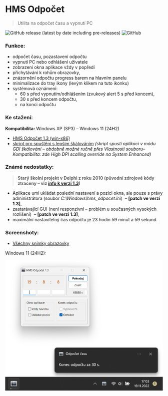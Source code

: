 # HMS Odpočet

> Utilita na odpočet času a vypnutí PC

![GitHub release (latest by date including pre-releases)](https://img.shields.io/github/v/release/ma-ta/hms-odpocet?include_prereleases)
![GitHub](https://img.shields.io/github/license/ma-ta/hms-odpocet)

### Funkce:

- odpočet času, pozastavení odpočtu
- vypnutí PC nebo odhlášení uživatele
- zobrazení okna aplikace vždy v popředí
- přichytávání k rohům obrazovky,
- znázornění odpočtu progress barem na hlavním panelu
- minimalizace do tray ikony (levým klikem na tuto ikonku)
- systémová oznámení:
  - 60 s před vypnutím/odhlášením (zvukový alert 5 s před koncem),
  - 30 s před koncem odpočtu,
  - na konci odpočtu

### Ke stažení:

**Kompatibilita:** Windows XP (SP3) &ndash; Windows 11 (24H2)
- [HMS Odpočet 1.3 (win-x86)](https://github.com/ma-ta/hms-odpocet/releases/download/v1.3.0/HMS_Odpocet_1.3.exe)
- [skript pro spuštění s lepším škálováním](https://github.com/ma-ta/hms-odpocet/releases/download/v1.3.0/HMS_Odpocet_1.3.bat)
  *(skript spustí aplikaci v módu GDI škálování&nbsp;&ndash;&nbsp;obdobně možné ručně přes Vlastnosti souboru&ndash;Kompatibilita: zde High DPI scalling override na System Enhanced)*

### Známé nedostatky:

> **Starý školní projekt v Delphi z roku 2010 (původní zdrojové kódy ztraceny&nbsp;&ndash;&nbsp;viz [info k verzi 1.3](https://github.com/ma-ta/hms-odpocet/tree/main/source/verze%201-3))**

- Aplikace umí ukládat poslední nastavení a pozici okna, ale pouze s právy administrátora (soubor *C:\Windows\hms_odpocet.ini*)
  &nbsp;&ndash;&nbsp;**[patch ve verzi 1.3]**,
- zastarávající GUI (není responzivní &ndash; problém u současných vysokých rozlišení)
  &nbsp;&ndash;&nbsp;**[patch ve verzi 1.3]**,
- maximální nastavitelný čas odpočtu je 23 hodin 59 minut a 59 sekund.

### Screenshoty:

- [Všechny snímky obrazovky](screenshoty/)

Windows 11 (24H2):

![Snímek obrazovky &ndash; HMS Odpočet (Win11)](screenshoty/hms-odpocet-win11.png)
